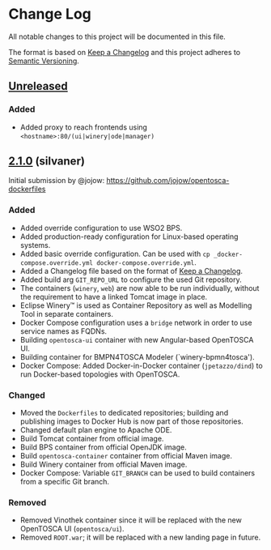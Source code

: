 # Change Log

All notable changes to this project will be documented in this file.

The format is based on [Keep a Changelog](http://keepachangelog.com/) and this project adheres to [Semantic Versioning](http://semver.org/).

## [Unreleased]

### Added

- Added proxy to reach frontends using `<hostname>:80/(ui|winery|ode|manager)`

## [2.1.0] (silvaner)

Initial submission by @jojow: https://github.com/jojow/opentosca-dockerfiles

### Added

- Added override configuration to use WSO2 BPS.
- Added production-ready configuration for Linux-based operating systems.
- Added basic override configuration. Can be used with `cp _docker-compose.override.yml docker-compose.override.yml`.
- Added a Changelog file based on the format of [Keep a Changelog](http://keepachangelog.com/).
- Added build arg `GIT_REPO_URL` to configure the used Git repository.
- The containers (`winery`, `web`) are now able to be run individually, without the requirement to have a linked Tomcat image in place.
- Eclipse Winery™ is used as Container Repository as well as Modelling Tool in separate containers.
- Docker Compose configuration uses a `bridge` network in order to use service names as FQDNs.
- Building `opentosca-ui` container with new Angular-based OpenTOSCA UI.
- Building container for BMPN4TOSCA Modeler (`winery-bpmn4tosca').
- Docker Compose: Added Docker-in-Docker container (`jpetazzo/dind`) to run Docker-based topologies with OpenTOSCA.

### Changed

- Moved the `Dockerfiles` to dedicated repositories; building and publishing images to Docker Hub is now part of those repositories.
- Changed default plan engine to Apache ODE.
- Build Tomcat container from official image.
- Build BPS container from official OpenJDK image.
- Build `opentosca-container` container from official Maven image.
- Build Winery container from official Maven image.
- Docker Compose: Variable `GIT_BRANCH` can be used to build containers from a specific Git branch.

### Removed

- Removed Vinothek container since it will be replaced with the new OpenTOSCA UI (`opentosca/ui`).
- Removed `ROOT.war`; it will be replaced with a new landing page in future.

[Unreleased]: https://github.com/OpenTOSCA/opentosca-dockerfiles/compare/v2.1.0-silvaner...HEAD
[2.1.0]: https://github.com/jojow/opentosca-dockerfiles/compare/master...OpenTOSCA:v2.1.0-silvaner
